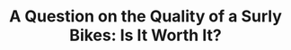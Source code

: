 ---
layout: community
category: community
title: "A Question on the Quality of a Surly Bikes: Is It Worth It?"
description: "I'm looking into buying a Surly as a 2nd bike (1st is  gravel). I'd like to be able to take it on rocky, muddy and sandy terrain, while still being decent on tar. But the real consideration is that the parts be durable and repairable for crossing Africa."
isTopLevel: false
isSingleLevel: false
isArticle: false
datePublished: 2022-06-13 15:25:00 +0300
dateModified: 2022-06-13 15:25:00 +0300
published: false
---